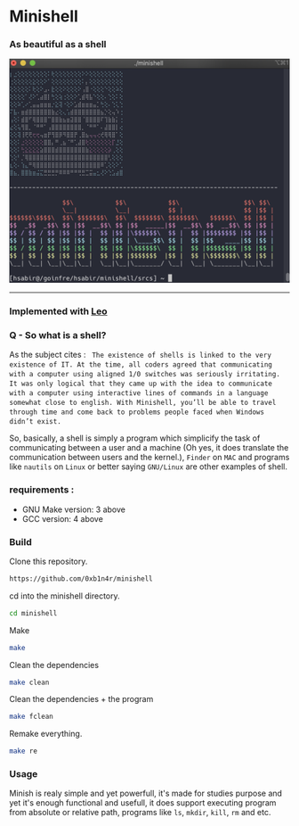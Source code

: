 # Minishell



### As beautiful as a shell

![linux penguin gif](imgs/uwu.png)

-----------------------------------

### Implemented with [Leo](https://github.com/lgyger)

### Q - So what is a shell?
As the subject cites : ` The existence of shells is linked to the very existence of IT. At the time, all coders agreed
that communicating with a computer using aligned 1/0 switches was seriously
irritating. It was only logical that they came up with the idea to communicate with
a computer using interactive lines of commands in a language somewhat close
to english.
With Minishell, you’ll be able to travel through time and come back to problems
people faced when Windows didn’t exist.` 

So, basically, a shell is simply a program which simplicify the task of communicating between a user and a machine (Oh yes, it does translate the communication between users and the kernel.), `Finder` on `MAC` and programs like `nautils` on `Linux` or better saying `GNU/Linux` are other examples of shell.



### requirements :
- GNU Make version: 3 above
- GCC version: 4 above

### Build

Clone this repository.
```sh
https://github.com/0xb1n4r/minishell
```

cd into the minishell directory.

```sh
cd minishell
```

Make

```sh
make
```

Clean the dependencies
```sh
make clean
```

Clean the dependencies + the program
```sh
make fclean
```

Remake everything.
```sh
make re
```

### Usage
Minish is realy simple and yet powerfull, it's made for studies purpose and yet it's enough functional and usefull, it does support executing program from absolute or relative path, programs like `ls`, `mkdir`, `kill`, `rm` and etc.

